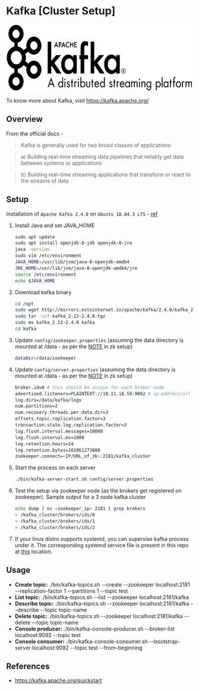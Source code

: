 # Kafka [Cluster Setup]
<img src="https://github.com/abhishektripathi24/platform-setup/blob/master/apache-kafka/images/kafka-logo.png" width="600" height="180"/>

To know more about Kafka, visit https://kafka.apache.org/

## Overview
From the official docs -

> Kafka is generally used for two broad classes of applications:

> a) Building real-time streaming data pipelines that reliably get data between systems or applications

> b) Building real-time streaming applications that transform or react to the streams of data

## Setup
Installation of `Apache Kafka 2.4.0` on `Ubuntu 18.04.3 LTS` - [ref](https://kafka.apache.org/quickstart)

1. Install Java and set JAVA_HOME
    ```bash
    sudo apt update
    sudo apt install openjdk-8-jdk openjdk-8-jre
    java -version
    sudo vim /etc/environment
    JAVA_HOME=/usr/lib/jvm/java-8-openjdk-amd64
    JRE_HOME=/usr/lib/jvm/java-8-openjdk-amd64/jre
    source /etc/environment
    echo $JAVA_HOME
    ```

2. Download kafka binary
    ```bash
    cd /opt
    sudo wget http://mirrors.estointernet.in/apache/kafka/2.4.0/kafka_2.12-2.4.0.tgz
    sudo tar -xzf kafka_2.12-2.4.0.tgz
    sudo mv kafka_2.12-2.4.0 kafka
    cd kafka
    ```

3. Update `config/zookeeper.properties` (assuming the data directory is mounted at /data - as per the [NOTE](https://github.com/abhishektripathi24/platform-setup/tree/master/apache-zookeeper) in zk setup)
    ```bash
    dataDir=/data/zookeeper
    ```
   
4. Update `config/server.properties` (assuming the data directory is mounted at /data - as per the [NOTE](https://github.com/abhishektripathi24/platform-setup/tree/master/apache-zookeeper) in zk setup)
    ```bash
    broker.id=0 # this should be unique for each broker node
    advertised.listeners=PLAINTEXT://10.11.18.59:9092 # ip-address/url of this server itself
    log.dirs=/data/kafka/logs
    num.partitions=2
    num.recovery.threads.per.data.dir=3
    offsets.topic.replication.factor=3
    transaction.state.log.replication.factor=3
    log.flush.interval.messages=10000
    log.flush.interval.ms=1000
    log.retention.hours=24
    log.retention.bytes=161061273600
    zookeeper.connect=<IP/URL_of_zk>:2181/kafka_cluster 
   ```
   
5. Start the process on each server
    ```bash
    ./bin/kafka-server-start.sh config/server.properties
    ```

6. Test the setup via zookeeper node (as the brokers get registered on zookeeper). Sample output for a 3 node kafka cluster
    ```bash
    echo dump | nc <zookeeper_ip> 2181 | grep brokers
    > /kafka_cluster/brokers/ids/0
    > /kafka_cluster/brokers/ids/1
    > /kafka_cluster/brokers/ids/2
    ```
 
 7. If your linux distro supports systemd, you can supervise kafka process under it. The corresponding systemd service file is present in this repo at [this](systemd) location.
 
 ## Usage
* <strong>Create topic:</strong> ./bin/kafka-topics.sh --create --zookeeper localhost:2181 --replication-factor 1 --partitions 1 --topic test
* <strong>List topic:</strong> ./bin/kafka-topics.sh --list --zookeeper localhost:2181/kafka
* <strong>Describe topic:</strong> ./bin/kafka-topics.sh --zookeeper localhost:2181/kafka --describe --topic topic-name
* <strong>Delete topic:</strong> ./bin/kafka-topics.sh --zookeeper localhost:2181/kafka --delete --topic topic-name
* <strong>Console producer:</strong> ./bin/kafka-console-producer.sh --broker-list localhost:9092 --topic test
* <strong>Console consumer:</strong> ./bin/kafka-console-consumer.sh --bootstrap-server localhost:9092 --topic test --from-beginning
 
 ## References
 * https://kafka.apache.org/quickstart